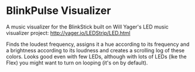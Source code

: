 # BlinkPulse Visualizer

A music visualizer for the BlinkStick built on Will Yager's LED music visualizer project: http://yager.io/LEDStrip/LED.html

Finds the loudest frequency, assigns it a hue according to its frequency and a brightness according to its loudness and creates a scrolling log of these colors. Looks good even with few LEDs, although with lots of LEDs (lke the Flex) you might want to turn on looping (it's on by default).